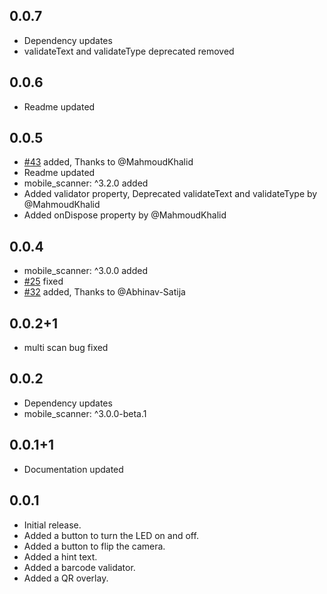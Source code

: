 ## 0.0.7

- Dependency updates
- validateText and validateType deprecated removed

## 0.0.6

- Readme updated

## 0.0.5

- [#43](https://github.com/mohesu/barcode_scanner/pull/43) added, Thanks to @MahmoudKhalid
- Readme updated
- mobile_scanner: ^3.2.0 added
- Added validator property, Deprecated validateText and validateType by @MahmoudKhalid
- Added onDispose property by @MahmoudKhalid

## 0.0.4

- mobile_scanner: ^3.0.0 added
- [#25](https://github.com/mohesu/barcode_scanner/issues/25) fixed
- [#32](https://github.com/mohesu/barcode_scanner/issues/32) added, Thanks to @Abhinav-Satija

## 0.0.2+1

- multi scan bug fixed

## 0.0.2

- Dependency updates
- mobile_scanner: ^3.0.0-beta.1

## 0.0.1+1

- Documentation updated

## 0.0.1

- Initial release.
- Added a button to turn the LED on and off.
- Added a button to flip the camera.
- Added a hint text.
- Added a barcode validator.
- Added a QR overlay.
